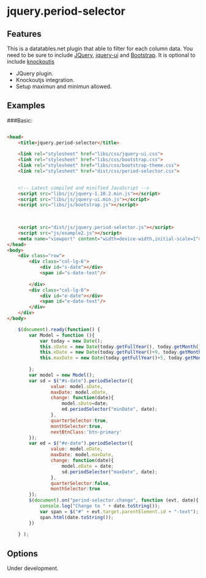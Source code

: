 # jquery.period-selector


## Features

This is a datatables.net plugin that able to filter for each column data. 
You need to be sure to include [JQuery](https://jquery.com/), [jquery-ui](https://jqueryui.com/) and [Bootstrap](http://getbootstrap.com/).
It is optional to include [knockoutjs](http://knockoutjs.com/)

* JQuery plugin.
* Knockoutjs integration.
* Setup maximun and minimun allowed.


## Examples
###Basic:

```html

<head>
    <title>jquery.period-selector</title>
    
    <link rel="stylesheet" href="libs/css/jquery-ui.css">
    <link rel="stylesheet" href="libs/css/bootstrap.css">
    <link rel="stylesheet" href="libs/css/bootstrap-theme.css">
    <link rel="stylesheet" href="dist/css/period-selector.css">

	
    <!-- Latest compiled and minified JavaScript -->
	<script src="libs/js/jquery-1.10.2.min.js"></script>
	<script src="libs/js/jquery-ui.min.js"></script>
    <script src="libs/js/bootstrap.js"></script>
	

	
	<script src="dist/js/jquery.period-selector.js"></script>
	<script src="js/example2.js"></script>
    <meta name="viewport" content="width=device-width,initial-scale=1">
</head>
<body>
	<div class="row">
		<div class="col-lg-6">
			<div id="s-date"></div>
			<span id="s-date-text"/>
				
        </div>
		<div class="col-lg-6">
			<div id="e-date"></div>
			<span id="e-date-text"/>
        </div>
    </div>
</body>	
```

```javascript
	$(document).ready(function() {
		var Model = function (){
			var today = new Date();
			this.sDate = new Date(today.getFullYear(), today.getMonth(), today.getDate());
			this.eDate = new Date(today.getFullYear()+9, today.getMonth(), today.getDate());
			this.maxDate = new Date(today.getFullYear()+5, today.getMonth(), today.getDate());
			
		};
		var model = new Model();
		var sd = $("#s-date").periodSelector({ 
				value: model.sDate, 
				maxDate: model.eDate, 
				change: function(date){
					model.sDate=date;
					ed.periodSelector("minDate", date);
				}, 
				quarterSelector:true, 
				monthSelector:true,
				nextBtnClass:'btn-primary'
		});
		var ed = $("#e-date").periodSelector({ 
				value: model.eDate, 
				maxDate: model.maxDate, 
				change: function(date){
					model.eDate = date;
					sd.periodSelector("maxDate", date);
				}, 
				quarterSelector:false, 
				monthSelector:true
		});
		$(document).on("period-selector.change", function (evt, date){
			console.log("Change to " + date.toString());
			var span = $("#" + evt.target.parentElement.id + "-text");
			span.html(date.toString());
		})
		
	} );
```




## Options

Under development.

```html


```



```javascript

```


